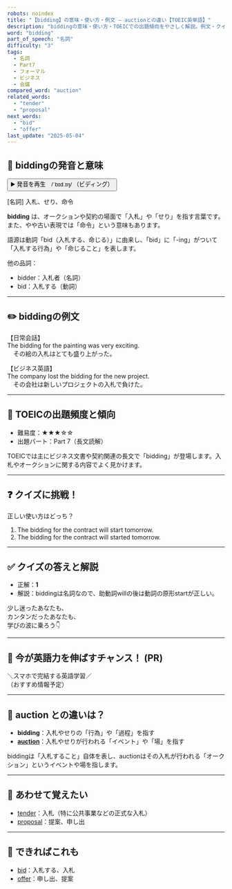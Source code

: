 ```yaml
---
robots: noindex
title: "【bidding】の意味・使い方・例文 ― auctionとの違い【TOEIC英単語】"
description: "biddingの意味・使い方・TOEICでの出題傾向をやさしく解説。例文・クイズ付きでauctionとの違いもわかりやすく学べます。"
word: "bidding"
part_of_speech: "名詞"
difficulty: "3"
tags:
  - 名詞
  - Part7
  - フォーマル
  - ビジネス
  - 会議
compared_word: "auction"
related_words:
  - "tender"
  - "proposal"
next_words:
  - "bid"
  - "offer"
last_update: "2025-05-04"
---
```


## 🔰 biddingの発音と意味

<button class="play-audio" onclick="playTTS('bidding')">
  <span class="play-audio-main">
    ▶️ 発音を再生　/ˈbɪd.ɪŋ/
  </span>
  <span class="play-audio-sub">
    （ビディング）
  </span>
</button>

[名詞] 入札、せり、命令

**bidding** は、オークションや契約の場面で「入札」や「せり」を指す言葉です。また、やや古い表現では「命令」という意味もあります。

語源は動詞「bid（入札する、命じる）」に由来し、「bid」に「-ing」がついて「入札する行為」や「命じること」を表します。

他の品詞：  
- bidder：入札者（名詞）
- bid：入札する（動詞）

---

## ✏️ biddingの例文

【日常会話】  
The bidding for the painting was very exciting.  
　その絵の入札はとても盛り上がった。

【ビジネス英語】  
The company lost the bidding for the new project.  
　その会社は新しいプロジェクトの入札で負けた。

---

## 🎯 TOEICの出題頻度と傾向

- 難易度：★★★☆☆
- 出題パート：Part 7（長文読解）

TOEICでは主にビジネス文書や契約関連の長文で「bidding」が登場します。入札やオークションに関する内容でよく見かけます。

---

## ❓ クイズに挑戦！

正しい使い方はどっち？

1. The bidding for the contract will start tomorrow.  
2. The bidding for the contract will started tomorrow.

---

## ✅ クイズの答えと解説

- 正解：**1**
- 解説：biddingは名詞なので、助動詞willの後は動詞の原形startが正しい。

少し迷ったあなたも、  
カンタンだったあなたも、  
学びの波に乗ろう👇️

---

## 🚀 今が英語力を伸ばすチャンス！ (PR)

<div class="info-center">
＼スマホで完結する英語学習／<br>  
（おすすめ情報予定）
</div>

---

## 🤔  auction との違いは？

- **bidding**：入札やせりの「行為」や「過程」を指す
- **[auction](/word/auction/)**：入札やせりが行われる「イベント」や「場」を指す

biddingは「入札すること」自体を表し、auctionはその入札が行われる「オークション」というイベントや場を指します。

---

## 🧩 あわせて覚えたい

- [tender](/word/tender/)：入札（特に公共事業などの正式な入札）
- [proposal](/word/proposal/)：提案、申し出

---

## 📖 できればこれも

- [bid](/word/bid/)：入札する、入札
- [offer](/word/offer/)：申し出、提案

<!-- cvid: aid01_bid47 -->

